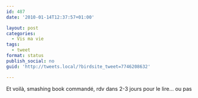 ```yaml
---
id: 487
date: '2010-01-14T12:37:57+01:00'

layout: post
categories:
  - Vis ma vie
tags:
  - tweet
format: status
publish_social: no
guid: 'http://tweets.local/?birdsite_tweet=7746208632'

---
```


Et voilà, smashing book commandé, rdv dans 2-3 jours pour le lire… ou pas